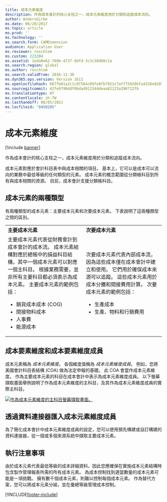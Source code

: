 ```yaml
---
title: 成本元素維度
description: 作為成本會計的核心支柱之一，成本元素維度用於分類和追蹤成本流向。
author: AndersGirke
ms.date: 06/20/2017
ms.topic: article
ms.prod: ''
ms.technology: ''
ms.search.form: CAMDimension
audience: Application User
ms.reviewer: roschlom
ms.custom: 223204
ms.assetid: 1eda0e62-760b-4737-9dfd-3c3c38d80c1a
ms.search.region: global
ms.author: roschlom
ms.search.validFrom: 2016-11-30
ms.dyn365.ops.version: Version 1611
ms.openlocfilehash: 667fb81a2c1c8f564c09fe8fb7921c7aff75920bfa4326e82078583df61576e0
ms.sourcegitcommit: 42fe9790ddf0bdad911544deaa82123a396712fb
ms.translationtype: HT
ms.contentlocale: zh-TW
ms.lasthandoff: 08/05/2021
ms.locfileid: "8450285"
---
```

# <a name="cost-element-dimensions"></a>成本元素維度

[!include [banner](../includes/banner.md)]

作為成本會計的核心支柱之一，成本元素維度用於分類和追蹤成本流向。 

成本元素對應於會計科目表中與成本相關的項目。 基本上，它可以是成本可以流向的業務中最低等級的任何類型的元素。 成本元素的概念範圍從分類帳科目到所有與成本相關的資源。 目前，成本會計支援分類帳科目。

## <a name="two-types-of-cost-elements"></a>成本元素的兩種類型
有兩種類型的成本元素：主要成本元素和次要成本元素。 下表說明了這兩種類型之間的區別。

<table>
<colgroup>
<col width="50%" />
<col width="50%" />
</colgroup>
<tbody>
<tr class="odd">
<td><strong>主要成本元素</strong></td>
<td><strong>次要成本元素</strong></td>
</tr>
<tr class="even">
<td>主要成本元素代表從財務會計到成本會計的成本流。 成本元素結構對應於總帳中的損益科目結構，其中一個成本元素可以對應一個主科目。 根據業務需要，並非所有主要科目都必須表示為成本元素。 主要成本元素的範例包括：
<ul>
<li>銷貨成本成本 (COG)</li>
<li>間接物料成本</li>
<li>人事費</li>
<li>能源成本</li>
</ul></td>
<td>次要成本元素代表內部成本流，因為這些成本僅在成本會計中建立和使用。 它們用於確保成本來源可以追蹤。 這些成本元素用於成本分攤和間接費用計算。 次要成本元素的範例包括：
<ul>
<li>生產成本</li>
<li>生產、物料和行銷費用</li>
</ul></td>
</tr>
</tbody>
</table>

## <a name="cost-element-dimensions-and-cost-element-dimension-members"></a>成本要素維度和成本要素維度成員
成本元素稱為 *成本元素維度*。 各個維度值稱為 *成本元素維度成員*。 例如，您將美國會計科目表結構 (COA) 做為法定申報的基礎。 此 COA 會當作成本元素維度。 作為主要成本元素的科目在成本會計中表示為成本元素維度成員。 以下螢幕擷取畫面舉例說明了作為成本元素維度的主科目，及其作為成本元素維度成員的實際主科目。 

[![作為成本元素維度的主科目螢幕擷取畫面。](./media/cost-element-dimensions.png)](./media/cost-element-dimensions.png)

## <a name="import-cost-element-dimension-members-through-data-connectors"></a>透過資料連接器匯入成本元素維度成員
為了簡化成本會計中成本元素維度成員的設定，您可以使用預先構建或自訂構建的資料連接器，從一個或多個來源系統中擷取主要成本元素。

## <a name="implementation-considerations"></a>執行注意事項
由於成本元素代表最低等級的成本詳細資料，因此您應確保在實施成本元素結構時包含製作管理報表所需的所有成本元素。 為成本控制找到適當數量的成本元素可能是一項挑戰。 擁有數千個成本元素，則難以控制每個成本元素。 作為替代方案，您可以將成本元素分組，並在彙總等級管理成本控制。





[!INCLUDE[footer-include](../../includes/footer-banner.md)]